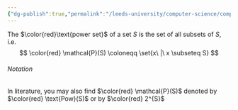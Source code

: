 ```yaml
---
{"dg-publish":true,"permalink":"/leeds-university/computer-science/compulsory-modules/fundamental-math-concepts/definitions/definition-5-12-the-power-set/","tags":["Definition"]}
---
```


The $\color{red}\text{power set}$ of a set $S$ is the set of all subsets of $S$, i.e.
$$
\color{red}
\mathcal{P}(S) \coloneqq \set{x\ |\ x \subseteq S}
$$
###### Notation
In literature, you may also find $\color{red} \mathcal{P}(S)$ denoted by $\color{red} \text{Pow}(S)$ or by $\color{red} 2^{S}$
